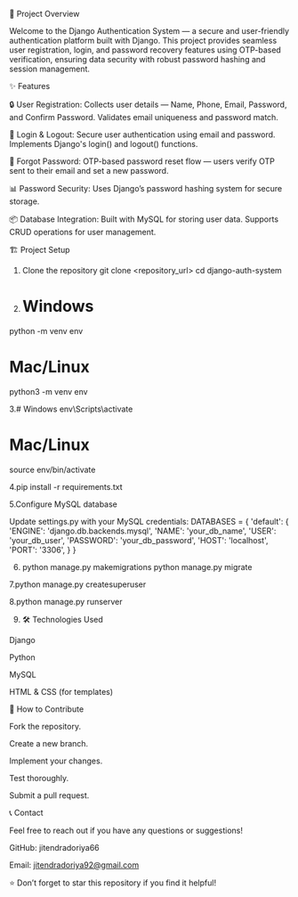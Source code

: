 📜 Project Overview

Welcome to the Django Authentication System — a secure and user-friendly authentication platform built with Django. This project provides seamless user registration, login, and password recovery features using OTP-based verification, ensuring data security with robust password hashing and session management.

✨ Features

🔒 User Registration: Collects user details — Name, Phone, Email, Password, and Confirm Password. Validates email uniqueness and password match.

🚪 Login & Logout: Secure user authentication using email and password. Implements Django's login() and logout() functions.

🔐 Forgot Password: OTP-based password reset flow — users verify OTP sent to their email and set a new password.

📊 Password Security: Uses Django’s password hashing system for secure storage.

📦 Database Integration: Built with MySQL for storing user data. Supports CRUD operations for user management.

🏗️ Project Setup

1. Clone the repository
   git clone <repository_url>
cd django-auth-system

2. # Windows
python -m venv env
# Mac/Linux
python3 -m venv env

3.# Windows
env\Scripts\activate
# Mac/Linux
source env/bin/activate

4.pip install -r requirements.txt

5.Configure MySQL database

Update settings.py with your MySQL credentials:
DATABASES = {
    'default': {
        'ENGINE': 'django.db.backends.mysql',
        'NAME': 'your_db_name',
        'USER': 'your_db_user',
        'PASSWORD': 'your_db_password',
        'HOST': 'localhost',
        'PORT': '3306',
    }
}

6. python manage.py makemigrations
python manage.py migrate

7.python manage.py createsuperuser

8.python manage.py runserver

9. 🛠️ Technologies Used

Django

Python

MySQL

HTML & CSS (for templates)

🚀 How to Contribute

Fork the repository.

Create a new branch.

Implement your changes.

Test thoroughly.

Submit a pull request.

📞 Contact

Feel free to reach out if you have any questions or suggestions!

GitHub: jitendradoriya66

Email: jitendradoriya92@gmail.com

⭐ Don’t forget to star this repository if you find it helpful!

